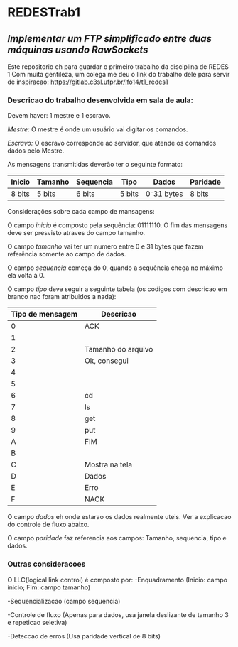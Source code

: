 # REDESTrab1

## *Implementar um FTP simplificado entre duas máquinas usando RawSockets*

Este repositorio eh para guardar o primeiro trabalho da disciplina de REDES 1
  Com muita gentileza, um colega me deu o link do trabalho dele para servir de inspiracao:
https://gitlab.c3sl.ufpr.br/lfo14/t1_redes1

### Descricao do trabalho desenvolvida em sala de aula:

Devem haver: 1 mestre e 1 escravo.

*Mestre:* O mestre é onde um usuário vai digitar os comandos.

*Escravo:* O escravo corresponde ao servidor, que atende os comandos dados pelo Mestre.

As mensagens transmitidas deverão ter o seguinte formato:

| Inicio        | Tamanho       | Sequencia     | Tipo          | Dados                      | Paridade      |
| ------------- | ------------- | ------------- | ------------- | -------------------------- | ------------- |
| 8 bits        | 5 bits        | 6 bits        | 5 bits        | 0⁻31 bytes                 | 8 bits        |

Considerações sobre cada campo de mansagens:

O campo *inicio* é composto pela sequência: 01111110. O fim das mensagens deve ser presvisto atraves do campo tamanho.

O campo *tamanho* vai ter um numero entre 0 e 31 bytes que fazem referência somente ao campo de dados.

O campo *sequencia* começa do 0, quando a sequência chega no máximo ela volta à 0. 

O campo *tipo* deve seguir a seguinte tabela (os codigos com descricao em branco nao foram atribuidos a nada):

| Tipo de mensagem | Descricao |
| ---------------- | --------- |
| 0 | ACK |
| 1 | |
| 2 | Tamanho do arquivo |
| 3 | Ok, consegui |
| 4 | |
| 5 | |
| 6 | cd |
| 7 | ls |
| 8 | get |
| 9 | put |
| A | FIM |
| B | |
| C | Mostra na tela |
| D | Dados |
| E | Erro |
| F | NACK |

O campo *dados* eh onde estarao os dados realmente uteis. Ver a explicacao do controle de fluxo abaixo.

O campo *paridade* faz referencia aos campos: Tamanho, sequencia, tipo e dados.

### Outras consideracoes


O LLC(logical link control) é composto por: 
-Enquadramento (Inicio: campo inicio; Fim: campo tamanho)

-Sequencializacao (campo sequencia)

-Controle de fluxo (Apenas para dados, usa janela deslizante de tamanho 3 e repeticao seletiva)

-Deteccao de erros (Usa paridade vertical de 8 bits)
